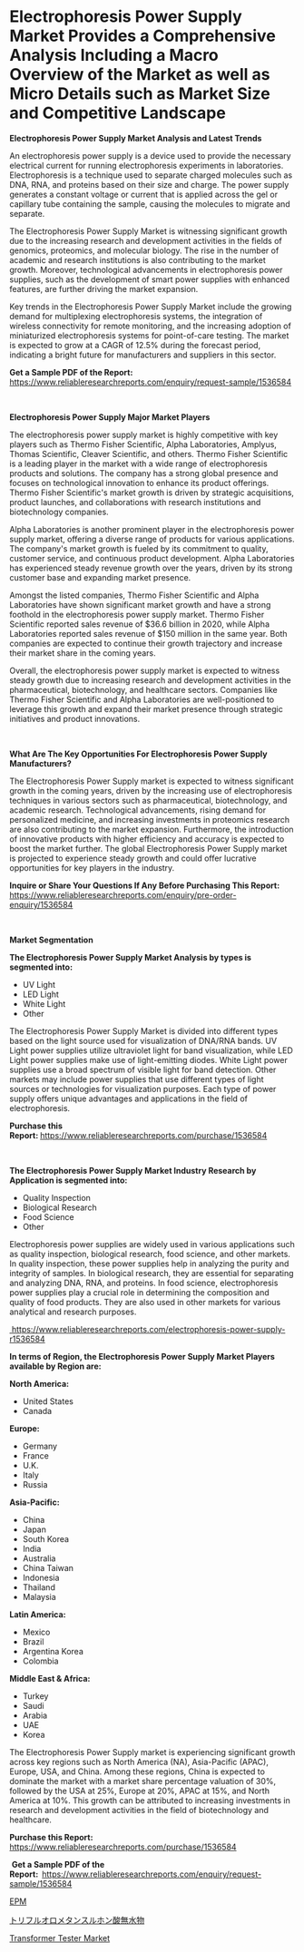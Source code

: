 <p><h1>Electrophoresis Power Supply Market Provides a Comprehensive Analysis Including a Macro Overview of the Market as well as Micro Details such as Market Size and Competitive Landscape</h1></p><p><strong>Electrophoresis Power Supply Market Analysis and Latest Trends</strong></p>
<p><p>An electrophoresis power supply is a device used to provide the necessary electrical current for running electrophoresis experiments in laboratories. Electrophoresis is a technique used to separate charged molecules such as DNA, RNA, and proteins based on their size and charge. The power supply generates a constant voltage or current that is applied across the gel or capillary tube containing the sample, causing the molecules to migrate and separate.</p><p>The Electrophoresis Power Supply Market is witnessing significant growth due to the increasing research and development activities in the fields of genomics, proteomics, and molecular biology. The rise in the number of academic and research institutions is also contributing to the market growth. Moreover, technological advancements in electrophoresis power supplies, such as the development of smart power supplies with enhanced features, are further driving the market expansion.</p><p>Key trends in the Electrophoresis Power Supply Market include the growing demand for multiplexing electrophoresis systems, the integration of wireless connectivity for remote monitoring, and the increasing adoption of miniaturized electrophoresis systems for point-of-care testing. The market is expected to grow at a CAGR of 12.5% during the forecast period, indicating a bright future for manufacturers and suppliers in this sector.</p></p>
<p><strong>Get a Sample PDF of the Report:&nbsp;</strong> <a href="https://www.reliableresearchreports.com/enquiry/request-sample/1536584">https://www.reliableresearchreports.com/enquiry/request-sample/1536584</a></p>
<p>&nbsp;</p>
<p><strong>Electrophoresis Power Supply Major Market Players</strong></p>
<p><p>The electrophoresis power supply market is highly competitive with key players such as Thermo Fisher Scientific, Alpha Laboratories, Amplyus, Thomas Scientific, Cleaver Scientific, and others. Thermo Fisher Scientific is a leading player in the market with a wide range of electrophoresis products and solutions. The company has a strong global presence and focuses on technological innovation to enhance its product offerings. Thermo Fisher Scientific's market growth is driven by strategic acquisitions, product launches, and collaborations with research institutions and biotechnology companies.</p><p>Alpha Laboratories is another prominent player in the electrophoresis power supply market, offering a diverse range of products for various applications. The company's market growth is fueled by its commitment to quality, customer service, and continuous product development. Alpha Laboratories has experienced steady revenue growth over the years, driven by its strong customer base and expanding market presence.</p><p>Amongst the listed companies, Thermo Fisher Scientific and Alpha Laboratories have shown significant market growth and have a strong foothold in the electrophoresis power supply market. Thermo Fisher Scientific reported sales revenue of $36.6 billion in 2020, while Alpha Laboratories reported sales revenue of $150 million in the same year. Both companies are expected to continue their growth trajectory and increase their market share in the coming years.</p><p>Overall, the electrophoresis power supply market is expected to witness steady growth due to increasing research and development activities in the pharmaceutical, biotechnology, and healthcare sectors. Companies like Thermo Fisher Scientific and Alpha Laboratories are well-positioned to leverage this growth and expand their market presence through strategic initiatives and product innovations.</p></p>
<p>&nbsp;</p>
<p><strong>What Are The Key Opportunities For Electrophoresis Power Supply Manufacturers?</strong></p>
<p><p>The Electrophoresis Power Supply market is expected to witness significant growth in the coming years, driven by the increasing use of electrophoresis techniques in various sectors such as pharmaceutical, biotechnology, and academic research. Technological advancements, rising demand for personalized medicine, and increasing investments in proteomics research are also contributing to the market expansion. Furthermore, the introduction of innovative products with higher efficiency and accuracy is expected to boost the market further. The global Electrophoresis Power Supply market is projected to experience steady growth and could offer lucrative opportunities for key players in the industry.</p></p>
<p><strong>Inquire or Share Your Questions If Any Before Purchasing This Report:</strong> <a href="https://www.reliableresearchreports.com/enquiry/pre-order-enquiry/1536584">https://www.reliableresearchreports.com/enquiry/pre-order-enquiry/1536584</a></p>
<p>&nbsp;</p>
<p><strong>Market Segmentation</strong></p>
<p><strong>The Electrophoresis Power Supply Market Analysis by types is segmented into:</strong></p>
<p><ul><li>UV Light</li><li>LED Light</li><li>White Light</li><li>Other</li></ul></p>
<p><p>The Electrophoresis Power Supply Market is divided into different types based on the light source used for visualization of DNA/RNA bands. UV Light power supplies utilize ultraviolet light for band visualization, while LED Light power supplies make use of light-emitting diodes. White Light power supplies use a broad spectrum of visible light for band detection. Other markets may include power supplies that use different types of light sources or technologies for visualization purposes. Each type of power supply offers unique advantages and applications in the field of electrophoresis.</p></p>
<p><strong>Purchase this Report:&nbsp;</strong><a href="https://www.reliableresearchreports.com/purchase/1536584">https://www.reliableresearchreports.com/purchase/1536584</a></p>
<p>&nbsp;</p>
<p><strong>The Electrophoresis Power Supply Market Industry Research by Application is segmented into:</strong></p>
<p><ul><li>Quality Inspection</li><li>Biological Research</li><li>Food Science</li><li>Other</li></ul></p>
<p><p>Electrophoresis power supplies are widely used in various applications such as quality inspection, biological research, food science, and other markets. In quality inspection, these power supplies help in analyzing the purity and integrity of samples. In biological research, they are essential for separating and analyzing DNA, RNA, and proteins. In food science, electrophoresis power supplies play a crucial role in determining the composition and quality of food products. They are also used in other markets for various analytical and research purposes.</p></p>
<p><a href="https://www.reliableresearchreports.com/electrophoresis-power-supply-r1536584">&nbsp;https://www.reliableresearchreports.com/electrophoresis-power-supply-r1536584</a></p>
<p><strong>In terms of Region, the Electrophoresis Power Supply Market Players available by Region are:</strong></p>
<p>
    <p> <strong> North America: </strong>
        <ul>
            <li>United States</li>
            <li>Canada</li>
        </ul>
        </p> 
    <p> <strong> Europe: </strong>
        <ul>
            <li>Germany</li>
            <li>France</li>
            <li>U.K.</li>
            <li>Italy</li>
            <li>Russia</li>
        </ul>
        </p> 
    <p> <strong> Asia-Pacific: </strong>
        <ul>
            <li>China</li>
            <li>Japan</li>
            <li>South Korea</li>
            <li>India</li>
            <li>Australia</li>
            <li>China Taiwan</li>
            <li>Indonesia</li>
            <li>Thailand</li>
            <li>Malaysia</li>
        </ul>
        </p> 
    <p> <strong> Latin America: </strong>
        <ul>
            <li>Mexico</li>
            <li>Brazil</li>
            <li>Argentina Korea</li>
            <li>Colombia</li>
        </ul>
        </p> 
    <p> <strong> Middle East & Africa: </strong>
        <ul>
            <li>Turkey</li>
            <li>Saudi</li>
            <li>Arabia</li>
            <li>UAE</li>
            <li>Korea</li>
        </ul>
    </p>
    </p>
<p><p>The Electrophoresis Power Supply market is experiencing significant growth across key regions such as North America (NA), Asia-Pacific (APAC), Europe, USA, and China. Among these regions, China is expected to dominate the market with a market share percentage valuation of 30%, followed by the USA at 25%, Europe at 20%, APAC at 15%, and North America at 10%. This growth can be attributed to increasing investments in research and development activities in the field of biotechnology and healthcare.</p></p>
<p><strong>Purchase this Report: </strong><a href="https://www.reliableresearchreports.com/purchase/1536584">https://www.reliableresearchreports.com/purchase/1536584</a></p>
<p>&nbsp;<strong>Get a Sample PDF of the Report:&nbsp;&nbsp;</strong><a href="https://www.reliableresearchreports.com/enquiry/request-sample/1536584">https://www.reliableresearchreports.com/enquiry/request-sample/1536584</a></p>
<p><strong></strong></p>
<p><p><a href="https://github.com/decker5351/Market-Research-Report-List-1/blob/main/625243136545.md">EPM</a></p><p><a href="https://github.com/KaydenJohns1964/Market-Research-Report-List-1/blob/main/400929436544.md">トリフルオロメタンスルホン酸無水物</a></p><p><a href="https://view.publitas.com/reportprime-1/transformer-tester-market-analysis-its-cagr-market-segmentation-and-global-industry-overview/">Transformer Tester Market</a></p></p>